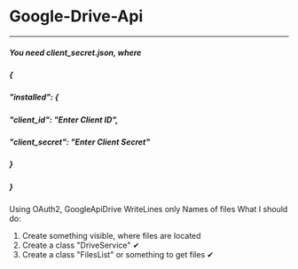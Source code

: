 # Google-Drive-Api
***
##### You need client_secret.json, where 
##### {
#####  "installed": {
#####    "client_id": "Enter Client ID",
#####    "client_secret": "Enter Client Secret"
#####  }
##### }
Using OAuth2, GoogleApiDrive
WriteLines only Names of files
What I should do:
  1. Create something visible, where files are located 
  2. Create a class "DriveService" ✔
  3. Create a class "FilesList" or something to get files ✔
 
